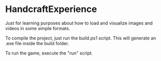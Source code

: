 # HandcraftExperience

Just for learning purposes about how to load and visualize images and videos in some simple formats.

To compile the project, just run the build.ps1 script. This will generate an .exe file inside the build folder.

To run the game, execute the "run" script.